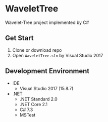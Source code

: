 # WaveletTree
Wavelet-Tree project implemented by C#

## Get Start

1. Clone or download repo
2. Open `WaveletTree.sln` by Visual Studio 2017

## Development Environment

- IDE
    - Visual Studio 2017 (15.8.7)
- .NET
    - .NET Standard 2.0
    - .NET Core 2.1
    - C# 7.3
    - MSTest
